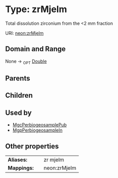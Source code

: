 
# Type: zrMjelm


Total dissolution zirconium from the <2 mm fraction

URI: [neon:zrMjelm](https://data.neonscience.org/zrMjelm)


## Domain and Range

None ->  <sub>OPT</sub> [Double](types/Double.md)

## Parents


## Children


## Used by

 * [MgcPerbiogeosamplePub](MgcPerbiogeosamplePub.md)
 * [MgpPerbiogeosampleIn](MgpPerbiogeosampleIn.md)

## Other properties

|  |  |  |
| --- | --- | --- |
| **Aliases:** | | zr mjelm |
| **Mappings:** | | neon:zrMjelm |

